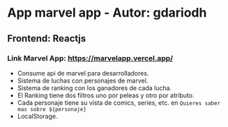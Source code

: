 # App marvel app - Autor: gdariodh
## Frontend: Reactjs

### Link Marvel App: https://marvelapp.vercel.app/

- Consume api de marvel para desarrolladores.
- Sistema de luchas con personajes de marvel.
- Sistema de ranking con los ganadores de cada lucha.
- El Ranking tiene dos filtros uno por peleas y otro por atributo.
- Cada personaje tiene su vista de comics, series, etc. en `Quieres saber mas sobre ${personaje}`
- LocalStorage.

